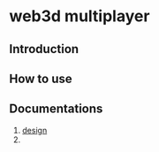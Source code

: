 # web3d multiplayer

## Introduction



## How to use



## Documentations

1. [design](./doc/design.md)
2. ​